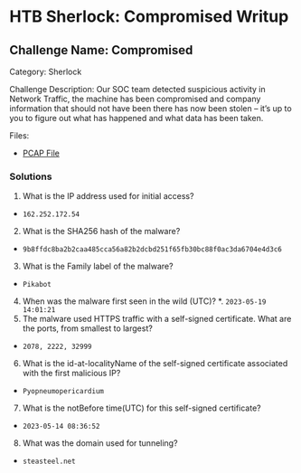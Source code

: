 # HTB Sherlock: Compromised Writup
## Challenge Name: Compromised
Category: Sherlock


Challenge Description: 
Our SOC team detected suspicious activity in Network Traffic, the machine has been compromised and company information that should not have been there has now been stolen – it’s up to you to figure out what has happened and what data has been taken.

Files:
* [PCAP File](./capture.pcap)

### Solutions

1. What is the IP address used for initial access?
* `162.252.172.54`
2. What is the SHA256 hash of the malware?
* `9b8ffdc8ba2b2caa485cca56a82b2dcbd251f65fb30bc88f0ac3da6704e4d3c6`
3. What is the Family label of the malware?
* `Pikabot`
4. When was the malware first seen in the wild (UTC)?
*. `2023-05-19 14:01:21`
5. The malware used HTTPS traffic with a self-signed certificate. What are the ports, from smallest to largest?
* `2078, 2222, 32999`
6. What is the id-at-localityName of the self-signed certificate associated with the first malicious IP?
* `Pyopneumopericardium`
7. What is the notBefore time(UTC) for this self-signed certificate?
* `2023-05-14 08:36:52`
8. What was the domain used for tunneling?
* `steasteel.net`
